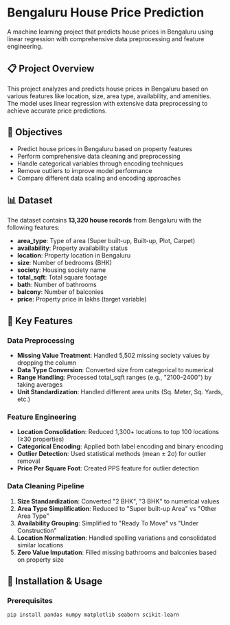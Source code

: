 # Bengaluru House Price Prediction

A machine learning project that predicts house prices in Bengaluru using linear regression with comprehensive data preprocessing and feature engineering.

## 📋 Project Overview

This project analyzes and predicts house prices in Bengaluru based on various features like location, size, area type, availability, and amenities. The model uses linear regression with extensive data preprocessing to achieve accurate price predictions.

## 🎯 Objectives

- Predict house prices in Bengaluru based on property features
- Perform comprehensive data cleaning and preprocessing
- Handle categorical variables through encoding techniques
- Remove outliers to improve model performance
- Compare different data scaling and encoding approaches

## 📊 Dataset

The dataset contains **13,320 house records** from Bengaluru with the following features:

- **area_type**: Type of area (Super built-up, Built-up, Plot, Carpet)
- **availability**: Property availability status
- **location**: Property location in Bengaluru
- **size**: Number of bedrooms (BHK)
- **society**: Housing society name
- **total_sqft**: Total square footage
- **bath**: Number of bathrooms
- **balcony**: Number of balconies
- **price**: Property price in lakhs (target variable)

## 🔧 Key Features

### Data Preprocessing
- **Missing Value Treatment**: Handled 5,502 missing society values by dropping the column
- **Data Type Conversion**: Converted size from categorical to numerical
- **Range Handling**: Processed total_sqft ranges (e.g., "2100-2400") by taking averages
- **Unit Standardization**: Handled different area units (Sq. Meter, Sq. Yards, etc.)

### Feature Engineering
- **Location Consolidation**: Reduced 1,300+ locations to top 100 locations (≥30 properties)
- **Categorical Encoding**: Applied both label encoding and binary encoding
- **Outlier Detection**: Used statistical methods (mean ± 2σ) for outlier removal
- **Price Per Square Foot**: Created PPS feature for outlier detection

### Data Cleaning Pipeline
1. **Size Standardization**: Converted "2 BHK", "3 BHK" to numerical values
2. **Area Type Simplification**: Reduced to "Super built-up Area" vs "Other Area Type"
3. **Availability Grouping**: Simplified to "Ready To Move" vs "Under Construction"
4. **Location Normalization**: Handled spelling variations and consolidated similar locations
5. **Zero Value Imputation**: Filled missing bathrooms and balconies based on property size

## 🚀 Installation & Usage

### Prerequisites
```bash
pip install pandas numpy matplotlib seaborn scikit-learn
